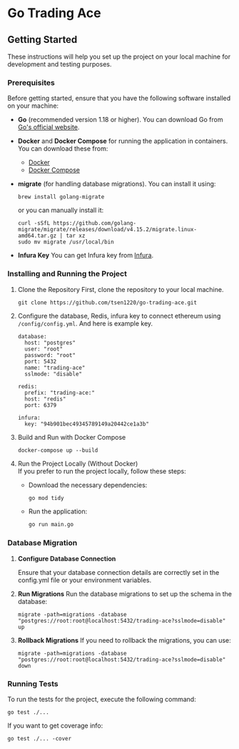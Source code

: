 # Go Trading Ace

## Getting Started

These instructions will help you set up the project on your local machine for development and testing purposes.

### Prerequisites

Before getting started, ensure that you have the following software installed on your machine:

- **Go** (recommended version 1.18 or higher). You can download Go from [Go's official website](https://golang.org/dl/).
- **Docker** and **Docker Compose** for running the application in containers. You can download these from:
  - [Docker](https://www.docker.com/get-started)
  - [Docker Compose](https://docs.docker.com/compose/install/)
- **migrate** (for handling database migrations). You can install it using:
  ```
  brew install golang-migrate
  ```

  or you can manually install it:
  ```
  curl -sSfL https://github.com/golang-migrate/migrate/releases/download/v4.15.2/migrate.linux-amd64.tar.gz | tar xz
  sudo mv migrate /usr/local/bin
  ```
- **Infura Key**
  You can get Infura key from [Infura](https://www.infura.io/).

### Installing and Running the Project

1. Clone the Repository First, clone the repository to your local machine.
    ```
    git clone https://github.com/tsen1220/go-trading-ace.git
    ```
2. Configure the database, Redis, infura key to connect ethereum using `/config/config.yml`. And here is example key.
    ```
    database:
      host: "postgres"
      user: "root"
      password: "root"
      port: 5432
      name: "trading-ace"
      sslmode: "disable"

    redis:
      prefix: "trading-ace:"
      host: "redis"
      port: 6379
    
    infura:
      key: "94b901bec49345789149a20442ce1a3b"
    ```
3. Build and Run with Docker Compose
    ```
    docker-compose up --build
    ```
4. Run the Project Locally (Without Docker)  
   If you prefer to run the project locally, follow these steps:  

   - Download the necessary dependencies:  
     ```bash
     go mod tidy
     ```  

   - Run the application:  
     ```bash
     go run main.go
     ```

### Database Migration

1. **Configure Database Connection**
   
    Ensure that your database connection details are correctly set in the config.yml file or your environment variables.
2. **Run Migrations**
    Run the database migrations to set up the schema in the database:
    ```
    migrate -path=migrations -database "postgres://root:root@localhost:5432/trading-ace?sslmode=disable" up
    ```
3. **Rollback Migrations**
    If you need to rollback the migrations, you can use:
    ```
    migrate -path=migrations -database "postgres://root:root@localhost:5432/trading-ace?sslmode=disable" down
    ```

### Running Tests
To run the tests for the project, execute the following command:
```
go test ./...
```

If you want to get coverage info:
```
go test ./... -cover
```
